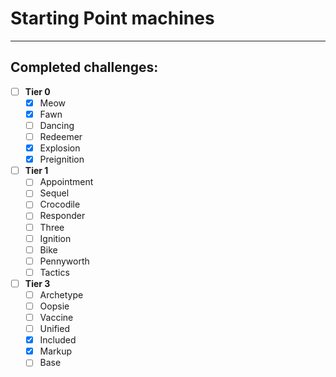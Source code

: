 # Starting Point machines

---

## Completed challenges:

- [ ] **Tier 0**
	- [x] Meow
	- [x] Fawn
	- [ ] Dancing
	- [ ] Redeemer
	- [x] Explosion
	- [x] Preignition

- [ ] **Tier 1**
	- [ ] Appointment
	- [ ] Sequel
	- [ ] Crocodile
	- [ ] Responder
	- [ ] Three
	- [ ] Ignition
	- [ ] Bike
	- [ ] Pennyworth
	- [ ] Tactics

- [ ] **Tier 3** 
	- [ ] Archetype
	- [ ] Oopsie
	- [ ] Vaccine
	- [ ] Unified
	- [x] Included
	- [x] Markup
	- [ ] Base
